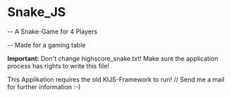 # Snake_JS

-- A Snake-Game for 4 Players

-- Made for a gaming table

__Important:__ Don't change highscore_snake.txt! Make sure the application process has rights to write this file!

This Applikation requires the old KIJS-Framework to run! // Send me a mail for further information :-)
